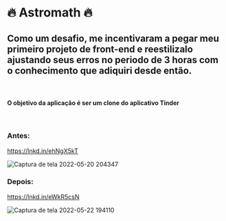 <h1 color="red">🔥 Astromath 🔥</h1>
  
<h2>Como um desafio, me incentivaram a pegar meu primeiro projeto de front-end e reestilizalo ajustando seus erros no periodo de 3 horas com o conhecimento que adiquiri desde então.</h2>

<br/>
<h4> O objetivo da aplicação é ser um clone do aplicativo Tinder </h4>
 <br/>
<h3>Antes: </h3>

<a href=https://lnkd.in/ehNgX5kT>https://lnkd.in/ehNgX5kT</a> 

![Captura de tela 2022-05-20 204347](https://user-images.githubusercontent.com/91347602/169742429-96f2885e-0427-44a4-8234-3d6425907b91.png)


<h3>Depois: </h3>

<a href=https://lnkd.in/eWkR5csN>https://lnkd.in/eWkR5csN</a>

![Captura de tela 2022-05-22 194110](https://user-images.githubusercontent.com/91347602/169742787-d4d45a76-26f2-4f56-b780-02ae0c46b350.png)
